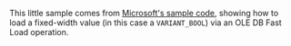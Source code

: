 This little sample comes from [Microsoft's sample code](https://docs.microsoft.com/en-us/sql/connect/oledb/ole-db-how-to/bulk-copy-data-using-irowsetfastload-ole-db?view=sql-server-ver15), showing how to load a fixed-width value (in this case a `VARIANT_BOOL`) via an OLE DB Fast Load operation.
